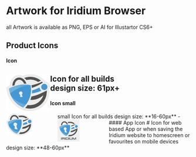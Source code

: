 # Artwork for Iridium Browser
all Artwork is available as PNG, EPS or AI for Illustartor CS6+

## Product Icons #
      
#### Icon #
<img src="https://github.com/iridium-browser/artwork/blob/master/product-icon_RGB/iridium-icon_custom.png" height="100" width="120" align="left"><span style="display:block; width:200px;"></span>
Icon for all builds      
design size: **61px+**
-
#### Icon small #
<img src="https://github.com/iridium-browser/artwork/blob/master/product-icon_RGB/iridium-icon_custom_small.png" height="60" width="72" align="left" style="margin-right:68px;">     
small Icon for all builds      
design size: **16-60px**    
-
#### App Icon #
<img src="https://github.com/iridium-browser/artwork/blob/master/product-icon_RGB/iridium-app_icon.png" height="60" width="60" align="left" style="margin-right:80px;">
Icon for web based App or when saving the Iridium website to homescreen or favourites on mobile devices     
design size: **48-60px**
